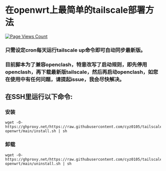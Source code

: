 # 在openwrt上最简单的tailscale部署方法
[![Page Views Count](https://badges.toozhao.com/badges/01GZWH4F36G14VWXT8RP9KRCYV/green.svg)](https://badges.toozhao.com/stats/01GZWH4F36G14VWXT8RP9KRCYV "")

### 只需设定cron每天运行tailscale up命令即可自动同步最新版。
### 目前脚本为了兼容openclash，特意改写了启动规则，即先停用openclash，再下载最新版tailscale，然后再启动openclash，如您在使用中有任何问题，请提起issue，我会尽快解决。
## 在SSH里运行以下命令:
### 安装
```
wget -O- https://ghproxy.net/https://raw.githubusercontent.com/cyz0105/tailscale-openwrt/main/install.sh | sh
```

### 卸载
```
wget -O- https://ghproxy.net/https://raw.githubusercontent.com/cyz0105/tailscale-openwrt/main/uninstall.sh | sh
```
